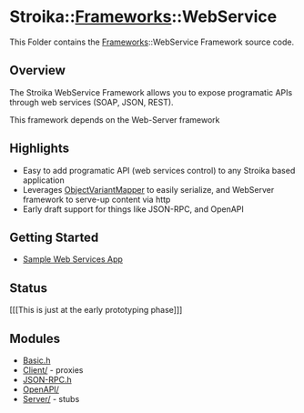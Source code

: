 # Stroika::[Frameworks](../)::WebService

This Folder contains the [Frameworks](../)::WebService Framework source code.

## Overview

The Stroika WebService Framework allows you to expose programatic APIs through web services (SOAP, JSON, REST).

This framework depends on the Web-Server framework

## Highlights
  - Easy to add programatic API (web services control) to any Stroika based application
  - Leverages [ObjectVariantMapper](../../../../Foundation/DataExchange/ObjectVariantMapper.h) to easily serialize, and WebServer framework to serve-up content via http
  - Early draft support for things like JSON-RPC, and OpenAPI

## Getting Started
  - [Sample Web Services App](../../../../../Samples/WebServices/)

## Status

[[[This is just at the early prototyping phase]]]

## Modules

- [Basic.h](Basic.h)
- [Client/](Client/) - proxies
- [JSON-RPC.h](JSON-RPC.h)
- [OpenAPI/](OpenAPI/)
- [Server/](Server/) - stubs
